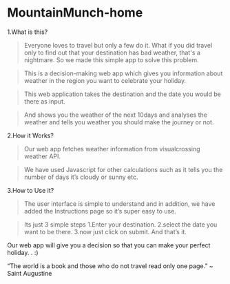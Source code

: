 # MountainMunch-home

1.What is this?
>Everyone loves to travel but only a few do it. What if you did travel only to find out that your destination has bad weather, that's a nightmare. So we made this simple app to solve this problem.

> This is a decision-making web app which gives you information about weather in the region you want to celebrate your holiday.

> This web application takes the destination and the date you would be there as input.

> And shows you the weather of the next 10days and analyses the weather and tells you weather you should make the journey or not.

2.How it Works?
>  Our web app fetches weather information from visualcrossing weather API.

> We have used Javascript for other calculations such as it tells you the number of days it’s cloudy or sunny etc.

3.How to Use it?
> The user interface is simple to understand and in addition, we have added the Instructions page so it’s super easy to use.

> Its just 3 simple steps
	1.Enter your destination.
	2.select the date you want to be there.
	3.now just click on submit.
And that’s it.

Our web app will give you a decision so that you can make your perfect holiday. . :)


“The world is a book and those who do not travel read only one page.”
 ~ Saint Augustine

